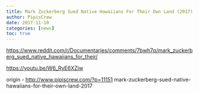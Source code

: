 ```yaml
---
title: Mark Zuckerberg Sued Native Hawaiians For Their Own Land (2017)
author: PipisCrew
date: 2017-11-10
categories: [news]
toc: true
---
```


https://www.reddit.com/r/Documentaries/comments/7bwh7q/mark_zuckerberg_sued_native_hawaiians_for_their/

https://youtu.be/W6_RyE6XZiw

origin - http://www.pipiscrew.com/?p=11151 mark-zuckerberg-sued-native-hawaiians-for-their-own-land-2017